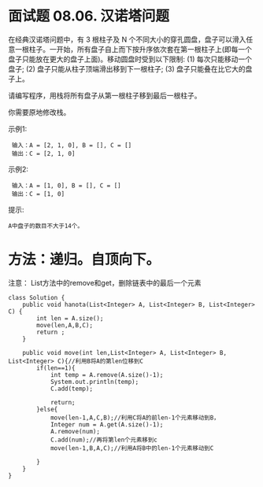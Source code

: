 # 面试题 08.06. 汉诺塔问题
在经典汉诺塔问题中，有 3 根柱子及 N 个不同大小的穿孔圆盘，盘子可以滑入任意一根柱子。一开始，所有盘子自上而下按升序依次套在第一根柱子上(即每一个盘子只能放在更大的盘子上面)。移动圆盘时受到以下限制:
(1) 每次只能移动一个盘子;
(2) 盘子只能从柱子顶端滑出移到下一根柱子;
(3) 盘子只能叠在比它大的盘子上。

请编写程序，用栈将所有盘子从第一根柱子移到最后一根柱子。

你需要原地修改栈。

示例1:
```
 输入：A = [2, 1, 0], B = [], C = []
 输出：C = [2, 1, 0]
 ```
示例2:
```
 输入：A = [1, 0], B = [], C = []
 输出：C = [1, 0]
 ```
提示:
```
A中盘子的数目不大于14个。
```
# 方法：递归。自顶向下。
注意：
List方法中的remove和get，删除链表中的最后一个元素

```
class Solution {
    public void hanota(List<Integer> A, List<Integer> B, List<Integer> C) {
        int len = A.size();
        move(len,A,B,C);
        return ;
    }

    public void move(int len,List<Integer> A, List<Integer> B, List<Integer> C){//利用B将A的第len位移到C
        if(len==1){
            int temp = A.remove(A.size()-1);
            System.out.println(temp);
            C.add(temp);

            return;
        }else{
            move(len-1,A,C,B);//利用C将A的前len-1个元素移动到B，
            Integer num = A.get(A.size()-1);
            A.remove(num);
            C.add(num);//再将第len个元素移到c
            move(len-1,B,A,C);//利用A将B中的len-1个元素移动到C

        }
    }
}
```
